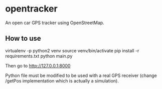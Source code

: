 # opentracker

An open car GPS tracker using OpenStreetMap.

## How to use

virtualenv -p python2 venv
source venv/bin/activate
pip install -r requirements.txt
python main.py

Then go to http://127.0.0.1:8000

Python file must be modified to be used with a real GPS receiver (change /getPos implementation which is actually a simulation).
